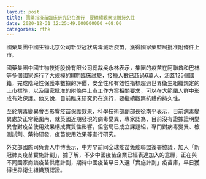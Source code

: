 ```yaml
---
layout: post
title: 國藥指疫苗臨床研究仍在進行　要繼續觀察抗體持久性
date: 2020-12-31 12:25:49.000000000 +08:00
categories: rthk
---
```


國藥集團中國生物北京公司新型冠狀病毒滅活疫苗，獲得國家藥監局批准附條件上市。

國藥集團中國生物技術股份有限公司總裁吳永林表示，集團的疫苗在阿聯酋和巴林等多個國家進行了大規模的Ⅲ期臨床試驗，接種人數已超過6萬人，涵蓋125個國籍，完成階段性保護率數據的評價，安全性和有效性指標超過世界衛生組織規定的上市標準，以及國家批准的附條件上市工作方案相關要求，可以在大範圍人群中形成有效保護。他又說，目前臨床研究仍在進行，要繼續觀察抗體的持久性。

至於病毒變異會否影響疫苗保護效果，科學技術部副部長徐南平表示，目前病毒變異處於正常範圍內，就英國近期發現的病毒變異，專家認為，目前沒有證據證明變異會對疫苗使用效果構成實質性影響，但當局已成立課題組，專門對病毒變異、檢測試劑、藥物研發、疫苗使用效果等進行研究。

外交部國際司負責人申博表示，中方早前同全球疫苗免疫聯盟簽署協議，加入「新冠肺炎疫苗實施計劃」，據了解，不少中國疫苗企業已經表達加入的意願，正在與不同國家商談疫苗供應計劃，期待中國疫苗早日入選「實施計劃」疫苗庫，早日獲得世界衛生組織預認證。
